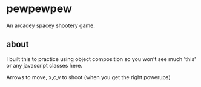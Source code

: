 # pewpewpew

An arcadey spacey shootery game.

## about

I built this to practice using object composition so you won't see much 'this' or any javascript classes here.

Arrows to move, x,c,v to shoot (when you get the right powerups)
